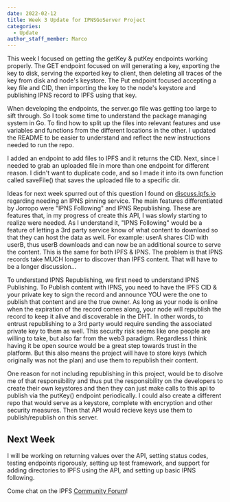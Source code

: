 ```yaml
---
date: 2022-02-12
title: Week 3 Update for IPNSGoServer Project
categories:
  - Update
author_staff_member: Marco
---
```


This week I focused on getting the getKey & putKey endpoints working properly. The GET endpoint focused on will generating a key, exporting the key to disk, serving the exported key to client, then deleting all traces of the key from disk and node's keystore. The Put endpoint focused accepting a key file and CID, then importing the key to the node's keystore and publishing IPNS record to IPFS using that key. 

When developing the endpoints, the server.go file was getting too large to sift through. So I took some time to understand the package managing system in Go. To find how to split up the files into relevant features and use variables and functions from the different locations in the other. I updated the README to be easier to understand and reflect the new instructions needed to run the repo.

I added an endpoint to add files to IPFS and it returns the CID. Next, since I needed to grab an uploaded file in more than one endpoint for different reason. I didn't want to duplicate code, and so I made it into its own function called saveFile() that saves the uploaded file to a specific dir.

Ideas for next week spurred out of this question I found on [discuss.ipfs.io](https://discuss.ipfs.io/t/ipns-beyond-the-basics-no-ipns-pinning-service-any-docs-on-this/13424) regarding needing an IPNS pinning service. The main features differentiated by Jorropo were "IPNS Following" and IPNS Republishing. These are features that, in my progress of create this API, I was slowly starting to realize were needed. As I understand it, "IPNS Following" would be a feature of letting a 3rd party service know of what content to download so that they can host the data as well. For example: userA shares CID with userB, thus userB downloads and can now be an additional source to serve the content. This is the same for both IPFS & IPNS. The problem is that IPNS records take MUCH longer to discover than IPFS content. That will have to be a longer discussion... 

To understand IPNS Republishing, we first need to understand IPNS Publishing. To Publish content with IPNS, you need to have the IPFS CID & your private key to sign the record and announce YOU were the one to publish that content and are the true owner. As long as your node is online when the expiration of the record comes along, your node will republish the record to keep it alive and discoverable in the DHT. In other words, to entrust republishing to a 3rd party would require sending the associated private key to them as well. This security risk seems like one people are willing to take, but also far from the web3 paradigm. Regardless I think having it be open source would be a great step towards trust in the platform. But this also means the project will have to store keys (which originally was not the plan) and use them to republish their content. 

One reason for not including republishing in this project, would be to disolve me of that responsibility and thus put the responsibility on the developers to create their own keystores and then they can just make calls to this api to publish via the putKey() endpoint periodically. I could also create a different repo that would serve as a keystore, complete with encryption and other security measures. Then that API would recieve keys use them to publish/republish on this server.

## Next Week

I will be working on returning values over the API, setting status codes, testing endpoints rigorously, setting up test framework, and support for adding directories to IPFS using the API, and setting up basic IPNS following.

Come chat on the IPFS [Community Forum](https://github.com/ipfs/community/discussions/701)!